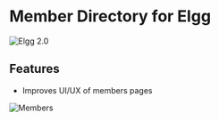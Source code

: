 Member Directory for Elgg
=========================
![Elgg 2.0](https://img.shields.io/badge/Elgg-2.0.x-orange.svg?style=flat-square)

## Features

 * Improves UI/UX of members pages

![Members](https://raw.github.com/hypeJunction/Elgg-hypeDirectory/master/screenshots/members.png "Members Page")




